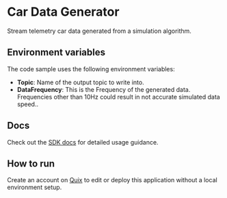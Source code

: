 # Car Data Generator
Stream telemetry car data generated from a simulation algorithm.

## Environment variables

The code sample uses the following environment variables:

- **Topic**: Name of the output topic to write into.
- **DataFrequency**: This is the Frequency of the generated data. Frequencies other than 10Hz could result in not accurate simulated data speed..

## Docs
Check out the [SDK docs](https://quix.ai/docs/sdk/introduction.html) for detailed usage guidance.

## How to run
Create an account on [Quix](https://portal.platform.quix.ai/self-sign-up?xlink=github) to edit or deploy this application without a local environment setup.
